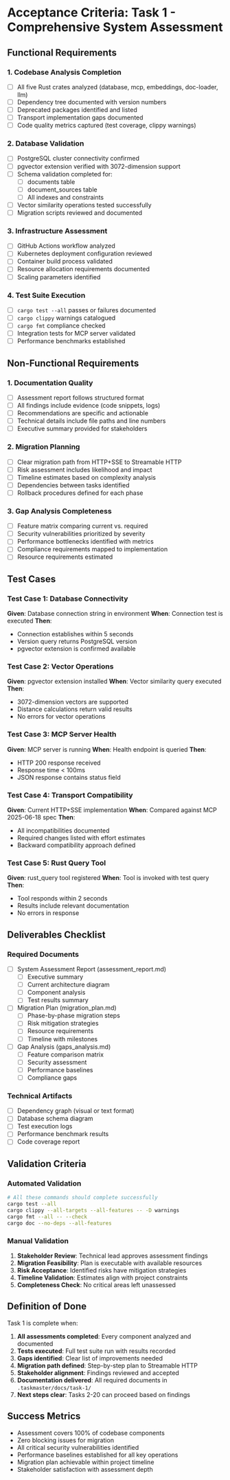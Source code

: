 # Acceptance Criteria: Task 1 - Comprehensive System Assessment

## Functional Requirements

### 1. Codebase Analysis Completion
- [ ] All five Rust crates analyzed (database, mcp, embeddings, doc-loader, llm)
- [ ] Dependency tree documented with version numbers
- [ ] Deprecated packages identified and listed
- [ ] Transport implementation gaps documented
- [ ] Code quality metrics captured (test coverage, clippy warnings)

### 2. Database Validation
- [ ] PostgreSQL cluster connectivity confirmed
- [ ] pgvector extension verified with 3072-dimension support
- [ ] Schema validation completed for:
  - [ ] documents table
  - [ ] document_sources table
  - [ ] All indexes and constraints
- [ ] Vector similarity operations tested successfully
- [ ] Migration scripts reviewed and documented

### 3. Infrastructure Assessment
- [ ] GitHub Actions workflow analyzed
- [ ] Kubernetes deployment configuration reviewed
- [ ] Container build process validated
- [ ] Resource allocation requirements documented
- [ ] Scaling parameters identified

### 4. Test Suite Execution
- [ ] `cargo test --all` passes or failures documented
- [ ] `cargo clippy` warnings catalogued
- [ ] `cargo fmt` compliance checked
- [ ] Integration tests for MCP server validated
- [ ] Performance benchmarks established

## Non-Functional Requirements

### 1. Documentation Quality
- [ ] Assessment report follows structured format
- [ ] All findings include evidence (code snippets, logs)
- [ ] Recommendations are specific and actionable
- [ ] Technical details include file paths and line numbers
- [ ] Executive summary provided for stakeholders

### 2. Migration Planning
- [ ] Clear migration path from HTTP+SSE to Streamable HTTP
- [ ] Risk assessment includes likelihood and impact
- [ ] Timeline estimates based on complexity analysis
- [ ] Dependencies between tasks identified
- [ ] Rollback procedures defined for each phase

### 3. Gap Analysis Completeness
- [ ] Feature matrix comparing current vs. required
- [ ] Security vulnerabilities prioritized by severity
- [ ] Performance bottlenecks identified with metrics
- [ ] Compliance requirements mapped to implementation
- [ ] Resource requirements estimated

## Test Cases

### Test Case 1: Database Connectivity
**Given**: Database connection string in environment
**When**: Connection test is executed
**Then**: 
- Connection establishes within 5 seconds
- Version query returns PostgreSQL version
- pgvector extension is confirmed available

### Test Case 2: Vector Operations
**Given**: pgvector extension installed
**When**: Vector similarity query executed
**Then**:
- 3072-dimension vectors are supported
- Distance calculations return valid results
- No errors for vector operations

### Test Case 3: MCP Server Health
**Given**: MCP server is running
**When**: Health endpoint is queried
**Then**:
- HTTP 200 response received
- Response time < 100ms
- JSON response contains status field

### Test Case 4: Transport Compatibility
**Given**: Current HTTP+SSE implementation
**When**: Compared against MCP 2025-06-18 spec
**Then**:
- All incompatibilities documented
- Required changes listed with effort estimates
- Backward compatibility approach defined

### Test Case 5: Rust Query Tool
**Given**: rust_query tool registered
**When**: Tool is invoked with test query
**Then**:
- Tool responds within 2 seconds
- Results include relevant documentation
- No errors in response

## Deliverables Checklist

### Required Documents
- [ ] System Assessment Report (assessment_report.md)
  - [ ] Executive summary
  - [ ] Current architecture diagram
  - [ ] Component analysis
  - [ ] Test results summary
  
- [ ] Migration Plan (migration_plan.md)
  - [ ] Phase-by-phase migration steps
  - [ ] Risk mitigation strategies
  - [ ] Resource requirements
  - [ ] Timeline with milestones
  
- [ ] Gap Analysis (gaps_analysis.md)
  - [ ] Feature comparison matrix
  - [ ] Security assessment
  - [ ] Performance baselines
  - [ ] Compliance gaps

### Technical Artifacts
- [ ] Dependency graph (visual or text format)
- [ ] Database schema diagram
- [ ] Test execution logs
- [ ] Performance benchmark results
- [ ] Code coverage report

## Validation Criteria

### Automated Validation
```bash
# All these commands should complete successfully
cargo test --all
cargo clippy --all-targets --all-features -- -D warnings
cargo fmt --all -- --check
cargo doc --no-deps --all-features
```

### Manual Validation
1. **Stakeholder Review**: Technical lead approves assessment findings
2. **Migration Feasibility**: Plan is executable with available resources
3. **Risk Acceptance**: Identified risks have mitigation strategies
4. **Timeline Validation**: Estimates align with project constraints
5. **Completeness Check**: No critical areas left unassessed

## Definition of Done

Task 1 is complete when:

1. **All assessments completed**: Every component analyzed and documented
2. **Tests executed**: Full test suite run with results recorded
3. **Gaps identified**: Clear list of improvements needed
4. **Migration path defined**: Step-by-step plan to Streamable HTTP
5. **Stakeholder alignment**: Findings reviewed and accepted
6. **Documentation delivered**: All required documents in `.taskmaster/docs/task-1/`
7. **Next steps clear**: Tasks 2-20 can proceed based on findings

## Success Metrics

- Assessment covers 100% of codebase components
- Zero blocking issues for migration
- All critical security vulnerabilities identified
- Performance baselines established for all key operations
- Migration plan achievable within project timeline
- Stakeholder satisfaction with assessment depth